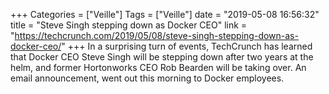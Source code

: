 +++
Categories = ["Veille"]
Tags = ["Veille"]
date = "2019-05-08 16:56:32"
title = "Steve Singh stepping down as Docker CEO"
link = "https://techcrunch.com/2019/05/08/steve-singh-stepping-down-as-docker-ceo/"
+++
In a surprising turn of events, TechCrunch has learned that Docker CEO Steve Singh will be stepping down after two years at the helm, and former Hortonworks CEO Rob Bearden will be taking over. An email announcement, went out this morning to Docker employees.